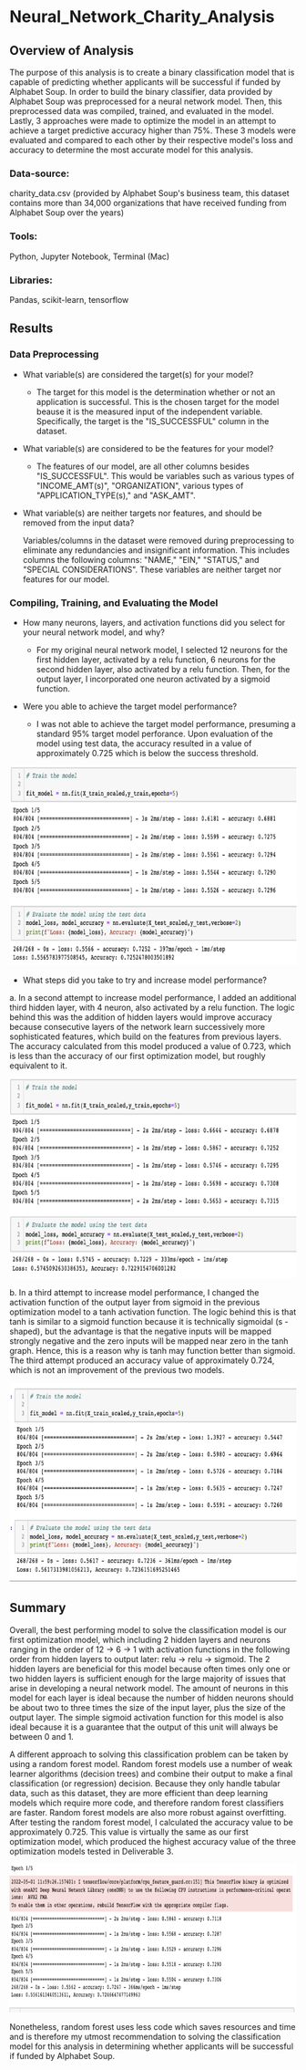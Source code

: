 # Neural_Network_Charity_Analysis

## Overview of Analysis

The purpose of this analysis is to create a binary classification model that is capable of predicting whether applicants will be successful if funded by Alphabet Soup. In order to build the binary classifier, data provided by Alphabet Soup was preprocessed for a neural network model. Then, this preprocessed data was compiled, trained, and evaluated in the model. Lastly, 3 approaches were made to optimize the model in an attempt to achieve a target predictive accuracy higher than 75%. These 3 models were evaluated and compared to each other by their respective model's loss and accuracy to determine the most accurate model for this analysis.

### Data-source:

charity_data.csv (provided by Alphabet Soup's business team, this dataset contains more than 34,000 organizations that have received funding from Alphabet Soup over the years)

### Tools:

Python, Jupyter Notebook, Terminal (Mac)

### Libraries: 

Pandas, scikit-learn, tensorflow


## Results

### Data Preprocessing

* What variable(s) are considered the target(s) for your model?
   
   * The target for this model is the determination whether or not an application is successful. This is the chosen target for the model beause it is the      measured input of the independent variable. Specifically, the target is the "IS_SUCCESSFUL" column in the dataset.

* What variable(s) are considered to be the features for your model?

    * The features of our model, are all other columns besides "IS_SUCCESSFUL". This would be variables such as various types of "INCOME_AMT(s)",               "ORGANIZATION", various types of "APPLICATION_TYPE(s)," and "ASK_AMT".

* What variable(s) are neither targets nor features, and should be removed from the input data?

    Variables/columns in the dataset were removed during preprocessing to eliminate any redundancies and insignificant information. This includes columns     the following columns: "NAME," "EIN," "STATUS," and "SPECIAL CONSIDERATIONS". These variables are neither target nor features for our model.

### Compiling, Training, and Evaluating the Model

* How many neurons, layers, and activation functions did you select for your neural network model, and why?

    * For my original neural network model, I selected 12 neurons for the first hidden layer, activated by a relu function, 6 neurons for the second hidden     layer, also activated by a relu function. Then, for the output layer, I incorporated one neuron activated by a sigmoid function.
 
* Were you able to achieve the target model performance?

    * I was not able to achieve the target model performance, presuming a standard 95% target model perforance. Upon evaluation of the model using test         data, the accuracy resulted in a value of approximately 0.725 which is below the success threshold.

<img src="images/model_1.png" alt="Alt text" title="Optional title" width="650" height="350"/>

* What steps did you take to try and increase model performance?

a. In a second attempt to increase model performance, I added an additional third hidden layer, with 4 neuron, also activated by a relu function. The logic behind this was the addition of hidden layers would improve accuracy because consecutive layers of the network learn successively more sophisticated features, which build on the features from previous layers. The accuracy calculated from this model produced a value of 0.723, which is less than the accuracy of our first optimization model, but roughly equivalent to it.

<img src="images/model_2.png" alt="Alt text" title="Optional title" width="650" height="350"/>

b. In a third attempt to increase model performance, I changed the activation function of the output layer from sigmoid in the previous optimization        model to a tanh activation function. The logic behind this is that tanh is similar to a sigmoid function because it is technically sigmoidal (s -          shaped), but the advantage is that the negative inputs will be mapped strongly negative and the zero inputs will be mapped near zero in the tanh            graph. Hence, this is a reason why is tanh may function better than sigmoid. The third attempt produced an accuracy value of approximately 0.724,          which is not an improvement of the previous two models.

<img src="images/model_3.png" alt="Alt text" title="Optional title" width="650" height="350"/>


## Summary

Overall, the best performing model to solve the classification model is our first optimization model, which including 2 hidden layers and neurons ranging in the order of 12 -> 6 -> 1 with activation functions in the following order from hidden layers to output later: relu -> relu -> sigmoid. The 2 hidden layers are beneficial for this model because often times only one or two hidden layers is sufficient enough for the large majority of issues that arise in developing a neural network model. The amount of neurons in this model for each layer is ideal because the number of hidden neurons should be about two to three times the size of the input layer, plus the size of the output layer. The simple sigmoid activation function for this model is also ideal because it is a guarantee that the output of this unit will always be between 0 and 1.

A different approach to solving this classification problem can be taken by using a random forest model. Random forest models use a number of weak learner algorithms (decision trees) and combine their output to make a final classification (or regression) decision. Because they only handle tabular data, such as this dataset, they are more efficient than deep learning models which require more code, and therefore random forest classifiers are faster. Random forest models are also more robust against overfitting. After testing the random forest model, I calculated the accuracy value to be approximately 0.725. This value is virtually the same as our first optimization model, which produced the highest accuracy value of the three optimization models tested in Deliverable 3.

<img src="images/random_forest.png" alt="Alt text" title="Optional title" width="660" height="260"/>


Nonetheless, random forest uses less code which saves resources and time and is therefore my utmost recommendation to solving the classification model for this analysis in determining whether applicants will be successful if funded by Alphabet Soup.

